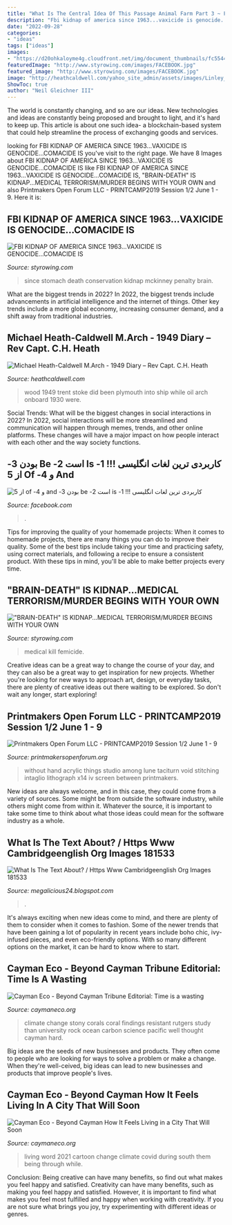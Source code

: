 ```yaml
---
title: "What Is The Central Idea Of This Passage Animal Farm Part 3 ~ Fbi Kidnap Of America Since 1963...vaxicide Is Genocide...comacide Is"
description: "Fbi kidnap of america since 1963...vaxicide is genocide...comacide is"
date: "2022-09-28"
categories:
- "ideas"
tags: ["ideas"]
images:
- "https://d20ohkaloyme4g.cloudfront.net/img/document_thumbnails/fc55444a888d3e51bc07a1881c7ebc1e/thumb_1200_1835.png"
featuredImage: "http://www.styrowing.com/images/FACEBOOK.jpg"
featured_image: "http://www.styrowing.com/images/FACEBOOK.jpg"
image: "http://heathcaldwell.com/yahoo_site_admin/assets/images/Linley_Wood_Stoke_on_Trent.12622144_std.jpg"
ShowToc: true
author: "Neil Gleichner III"
---
```



The world is constantly changing, and so are our ideas. New technologies and ideas are constantly being proposed and brought to light, and it's hard to keep up. This article is about one such idea- a blockchain-based system that could help streamline the process of exchanging goods and services.

	

		
looking for FBI KIDNAP OF AMERICA SINCE 1963...VAXICIDE IS GENOCIDE...COMACIDE IS you've visit to the right page. We have 8 Images about FBI KIDNAP OF AMERICA SINCE 1963...VAXICIDE IS GENOCIDE...COMACIDE IS like FBI KIDNAP OF AMERICA SINCE 1963...VAXICIDE IS GENOCIDE...COMACIDE IS, &quot;BRAIN-DEATH&quot; IS KIDNAP...MEDICAL TERRORISM/MURDER BEGINS WITH YOUR OWN and also Printmakers Open Forum LLC - PRINTCAMP2019 Session 1/2 June 1 - 9. Here it is:
		
    
## FBI KIDNAP OF AMERICA SINCE 1963...VAXICIDE IS GENOCIDE...COMACIDE IS

<img loading=lazy src="http://www.styrowing.com/images/FACEBOOK.jpg" onerror="this.onerror=null;this.src='https://tse4.mm.bing.net/th?id=OIP.A97GTBeXDTHuApoWsOmQvAHaBq&amp;pid=15.1';" alt="FBI KIDNAP OF AMERICA SINCE 1963...VAXICIDE IS GENOCIDE...COMACIDE IS">

_Source: styrowing.com_

>since stomach death conservation kidnap mckinney penalty brain. 

	

What are the biggest trends in 2022?
In 2022, the biggest trends include advancements in artificial intelligence and the internet of things. Other key trends include a more global economy, increasing consumer demand, and a shift away from traditional industries.

    
## Michael Heath-Caldwell M.Arch - 1949 Diary – Rev Capt. C.H. Heath

<img loading=lazy src="http://heathcaldwell.com/yahoo_site_admin/assets/images/Linley_Wood_Stoke_on_Trent.12622144_std.jpg" onerror="this.onerror=null;this.src='https://tse2.mm.bing.net/th?id=OIP.AQNpBi67gPmcan2o7ZmHRwHaE-&amp;pid=15.1';" alt="Michael Heath-Caldwell M.Arch - 1949 Diary – Rev Capt. C.H. Heath">

_Source: heathcaldwell.com_

>wood 1949 trent stoke did been plymouth into ship while oil arch onboard 1930 were. 

	

Social Trends: What will be the biggest changes in social interactions in 2022?
In 2022, social interactions will be more streamlined and communication will happen through memes, trends, and other online platforms. These changes will have a major impact on how people interact with each other and the way society functions.

    
## ‫کاربردی ترین لغات انگلیسی !!! 1- Is است 2- Be بودن 3- And و 4- Of از 5

<img loading=lazy src="https://lookaside.fbsbx.com/lookaside/crawler/media/?media_id=105985174556374" onerror="this.onerror=null;this.src='https://tse2.mm.bing.net/th?id=OIP.1-djBB0KGhB1a_xpnUFUsQHaHa&amp;pid=15.1';" alt="‫کاربردی ترین لغات انگلیسی !!! 1- is است 2- be بودن 3- and و 4- of از 5">

_Source: facebook.com_

>. 

	

Tips for improving the quality of your homemade projects:
When it comes to homemade projects, there are many things you can do to improve their quality. Some of the best tips include taking your time and practicing safety, using correct materials, and following a recipe to ensure a consistent product. With these tips in mind, you'll be able to make better projects every time.

    
## &quot;BRAIN-DEATH&quot; IS KIDNAP...MEDICAL TERRORISM/MURDER BEGINS WITH YOUR OWN

<img loading=lazy src="http://www.styrowing.com/IMAGES/CNNFUCKSUP.JPG" onerror="this.onerror=null;this.src='https://tse3.mm.bing.net/th?id=OIP.JoecixKrHmz7_HLQ-a_9owHaF7&amp;pid=15.1';" alt="&quot;BRAIN-DEATH&quot; IS KIDNAP...MEDICAL TERRORISM/MURDER BEGINS WITH YOUR OWN">

_Source: styrowing.com_

>medical kill femicide. 

	

Creative ideas can be a great way to change the course of your day, and they can also be a great way to get inspiration for new projects. Whether you're looking for new ways to approach art, design, or everyday tasks, there are plenty of creative ideas out there waiting to be explored. So don't wait any longer, start exploring!

    
## Printmakers Open Forum LLC - PRINTCAMP2019 Session 1/2 June 1 - 9

<img loading=lazy src="http://printmakersopenforum.org/yahoo_site_admin/assets/images/Amada_Heidt_for_PMOF_.117123828_std.jpg" onerror="this.onerror=null;this.src='https://tse2.mm.bing.net/th?id=OIP.hOuks-5vRskcCVKNHDKbkAHaCt&amp;pid=15.1';" alt="Printmakers Open Forum LLC - PRINTCAMP2019 Session 1/2 June 1 - 9">

_Source: printmakersopenforum.org_

>without hand acrylic things studio among lune taciturn void stitching intaglio lithograph x14 iv screen between printmakers. 

	

New ideas are always welcome, and in this case, they could come from a variety of sources. Some might be from outside the software industry, while others might come from within it. Whatever the source, it is important to take some time to think about what those ideas could mean for the software industry as a whole.

    
## What Is The Text About? / Https Www Cambridgeenglish Org Images 181533

<img loading=lazy src="https://d20ohkaloyme4g.cloudfront.net/img/document_thumbnails/fc55444a888d3e51bc07a1881c7ebc1e/thumb_1200_1835.png" onerror="this.onerror=null;this.src='https://tse2.mm.bing.net/th?id=OIP.yzyHwaUXZK6q9R74rZW2FgHaLU&amp;pid=15.1';" alt="What Is The Text About? / Https Www Cambridgeenglish Org Images 181533">

_Source: megalicious24.blogspot.com_

>. 

	

It's always exciting when new ideas come to mind, and there are plenty of them to consider when it comes to fashion. Some of the newer trends that have been gaining a lot of popularity in recent years include boho chic, ivy-infused pieces, and even eco-friendly options. With so many different options on the market, it can be hard to know where to start.

    
## Cayman Eco - Beyond Cayman ﻿﻿﻿﻿﻿﻿Tribune Editorial: Time Is A Wasting

<img loading=lazy src="https://caymaneco.org/yahoo_site_admin/assets/images/Stony_corals.155203835_std.jpg" onerror="this.onerror=null;this.src='https://tse4.mm.bing.net/th?id=OIP.wKvgR4am1nw3uGLwJXtYygHaFQ&amp;pid=15.1';" alt="Cayman Eco - Beyond Cayman ﻿﻿﻿﻿﻿﻿Tribune Editorial: Time is a wasting">

_Source: caymaneco.org_

>climate change stony corals coral findings resistant rutgers study than university rock ocean carbon science pacific well thought cayman hard. 

	

Big ideas are the seeds of new businesses and products. They often come to people who are looking for ways to solve a problem or make a change. When they're well-ceived, big ideas can lead to new businesses and products that improve people's lives.

    
## Cayman Eco - Beyond Cayman How It Feels Living In A City That Will Soon

<img loading=lazy src="https://caymaneco.org/yahoo_site_admin/assets/images/cartoon_4.266102108_std.jpg" onerror="this.onerror=null;this.src='https://tse3.mm.bing.net/th?id=OIP.EJlVEae1H2bRyadW_UQpmwHaHa&amp;pid=15.1';" alt="Cayman Eco - Beyond Cayman How It Feels Living in a City That Will Soon">

_Source: caymaneco.org_

>living word 2021 cartoon change climate covid during south them being through while. 

	

Conclusion: Being creative can have many benefits, so find out what makes you feel happy and satisfied.
Creativity can have many benefits, such as making you feel happy and satisfied. However, it is important to find what makes you feel most fulfilled and happy when working with creativity. If you are not sure what brings you joy, try experimenting with different ideas or genres.

